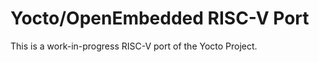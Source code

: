 Yocto/OpenEmbedded RISC-V Port
==============================

This is a work-in-progress RISC-V port of the Yocto Project.
